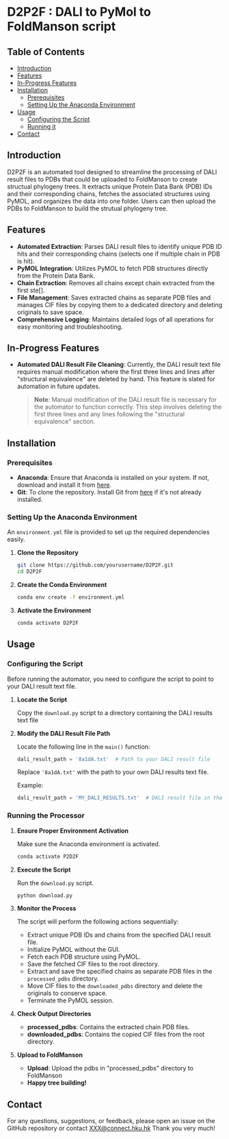 # D2P2F : DALI to PyMol to FoldManson script

## Table of Contents

- [Introduction](#introduction)
- [Features](#features)
- [In-Progress Features](#in-progress-features)
- [Installation](#installation)
  - [Prerequisites](#prerequisites)
  - [Setting Up the Anaconda Environment](#setting-up-the-anaconda-environment)
- [Usage](#usage)
  - [Configuring the Script](#configuring-the-script)
  - [Running it](#running-it)
- [Contact](#contact)

## Introduction

D2P2F is an automated tool designed to streamline the processing of DALI result files to PDBs that could be uploaded to FoldManson to create structual phylogeny trees. It extracts unique Protein Data Bank (PDB) IDs and their corresponding chains, fetches the associated structures using PyMOL, and organizes the data into one folder. Users can then upload the PDBs to FoldManson to build the strutual phylogeny tree.

## Features

- **Automated Extraction**: Parses DALI result files to identify unique PDB ID hits and their corresponding chains (selects one if multiple chain in PDB is hit).
- **PyMOL Integration**: Utilizes PyMOL to fetch PDB structures directly from the Protein Data Bank.
- **Chain Extraction**: Removes all chains except chain extracted from the first ste[].
- **File Management**: Saves extracted chains as separate PDB files and manages CIF files by copying them to a dedicated directory and deleting originals to save space.
- **Comprehensive Logging**: Maintains detailed logs of all operations for easy monitoring and troubleshooting.

## In-Progress Features

- **Automated DALI Result File Cleaning**: Currently, the DALI result text file requires manual modification where the first three lines and lines after "structural equivalence" are deleted by hand. This feature is slated for automation in future updates.

    > **Note**: Manual modification of the DALI result file is necessary for the automator to function correctly. This step involves deleting the first three lines and any lines following the "structural equivalence" section.

## Installation

### Prerequisites

- **Anaconda**: Ensure that Anaconda is installed on your system. If not, download and install it from [here](https://www.anaconda.com/products/individual).
- **Git**: To clone the repository. Install Git from [here](https://git-scm.com/downloads) if it's not already installed.

### Setting Up the Anaconda Environment

An `environment.yml` file is provided to set up the required dependencies easily.

1. **Clone the Repository**

    ```bash
    git clone https://github.com/yourusername/D2P2F.git
    cd D2P2F
    ```

2. **Create the Conda Environment**

    ```bash
    conda env create -f environment.yml
    ```

3. **Activate the Environment**

    ```bash
    conda activate D2P2F
    ```

## Usage

### Configuring the Script

Before running the automator, you need to configure the script to point to your DALI result text file.

1. **Locate the Script**

    Copy the `download.py` script to a directory containing the DALI results text file

2. **Modify the DALI Result File Path**

    Locate the following line in the `main()` function:

    ```python
    dali_result_path = '8a1dA.txt'  # Path to your DALI result file
    ```

    Replace `'8a1dA.txt'` with the path to your own DALI results text file.

    Example:

    ```python
    dali_result_path = 'MY_DALI_RESULTS.txt'  # DALI result file in that folder
    ```

### Running the Processor

1. **Ensure Proper Environment Activation**

    Make sure the Anaconda environment is activated.

    ```bash
    conda activate P2D2F
    ```

2. **Execute the Script**

    Run the `download.py` script.

    ```bash
    python download.py
    ```

3. **Monitor the Process**

    The script will perform the following actions sequentially:
    - Extract unique PDB IDs and chains from the specified DALI result file.
    - Initialize PyMOL without the GUI.
    - Fetch each PDB structure using PyMOL.
    - Save the fetched CIF files to the root directory.
    - Extract and save the specified chains as separate PDB files in the `processed_pdbs` directory.
    - Move CIF files to the `downloaded_pdbs` directory and delete the originals to conserve space.
    - Terminate the PyMOL session.

4. **Check Output Directories**
    - **processed_pdbs**: Contains the extracted chain PDB files.
    - **downloaded_pdbs**: Contains the copied CIF files from the root directory.

5. **Upload to FoldManson**
    - **Upload**: Upload the pdbs in "processed_pdbs" directory to FoldManson
    - **Happy tree building!**
  
## Contact

For any questions, suggestions, or feedback, please open an issue on the GitHub repository or contact XXX@connect.hku.hk Thank you very much!
